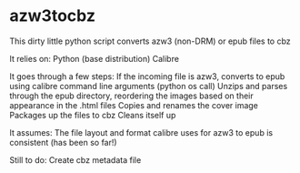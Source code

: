 # azw3tocbz

This dirty little python script converts azw3 (non-DRM) or epub files to cbz

It relies on:
Python (base distribution)
Calibre

It goes through a few steps:
If the incoming file is azw3, converts to epub using calibre command line arguments (python os call)
Unzips and parses through the epub directory, reordering the images based on their appearance in the .html files
Copies and renames the cover image
Packages up the files to cbz
Cleans itself up

It assumes:
The file layout and format calibre uses for azw3 to epub is consistent (has been so far!)

Still to do:
Create cbz metadata file
